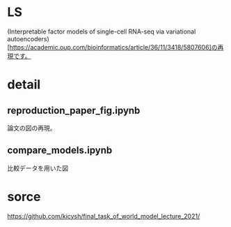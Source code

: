 # LS
(Interpretable factor models of single-cell RNA-seq via variational autoencoders)[https://academic.oup.com/bioinformatics/article/36/11/3418/5807606]の再現です。

# detail
## reproduction_paper_fig.ipynb
論文の図の再現。

## compare_models.ipynb
比較データを用いた図

# sorce
https://github.com/kicysh/final_task_of_world_model_lecture_2021/